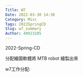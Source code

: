 ```yaml
---
Title: W7
Date: 2022-03-30 14:30
Category: Misc
Tags: 2022SpringCD
Slug: w7_summary
Author: 40923205
---
```


2022-Spring-CD


<!-- PELICAN_END_SUMMARY -->

分配繪圖軟體將 MTB robot 繪製出來

w7工作分配:




